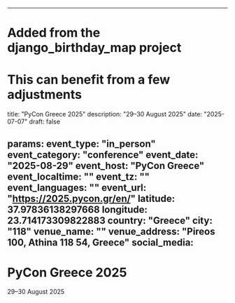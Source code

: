 
---
# Added from the django_birthday_map project
# This can benefit from a few adjustments
title: "PyCon Greece 2025"
description: "29–30 August 2025"
date: "2025-07-07"
draft: false

params:
  event_type: "in_person"
  event_category: "conference"
  event_date: "2025-08-29"
  event_host: "PyCon Greece"
  event_localtime: ""
  event_tz: ""
  event_languages: ""
  event_url: "https://2025.pycon.gr/en/"
  latitude: 37.97836138297668
  longitude: 23.714173309822883
  country: "Greece"
  city: "118"
  venue_name: ""
  venue_address: "Pireos 100, Athina 118 54, Greece"
  social_media:
---

# PyCon Greece 2025

29–30 August 2025
